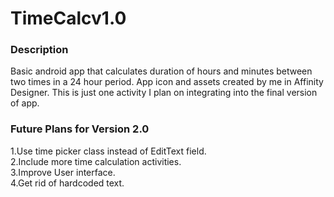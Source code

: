 # TimeCalcv1.0
### Description
Basic android app that calculates duration of hours and minutes between two times in a 24 hour period.
App icon and assets created by me in Affinity Designer. This is just one activity I plan on integrating into the final version of app. 


### Future Plans for Version 2.0
1.Use time picker class instead of EditText field.<br/>
2.Include more time calculation activities.<br/>
3.Improve User interface.<br/>
4.Get rid of hardcoded text.
